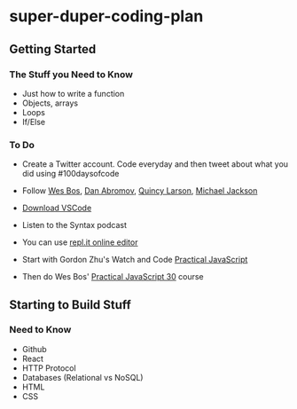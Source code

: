 # super-duper-coding-plan

## Getting Started
### The Stuff you Need to Know
* Just how to write a function
* Objects, arrays
* Loops
* If/Else

### To Do
* Create a Twitter account. Code everyday and then tweet about what you did using #100daysofcode

* Follow [Wes Bos](https://twitter.com/wesbos), [Dan Abromov](https://twitter.com/dan_abramov), [Quincy Larson](https://twitter.com/ossia), [Michael Jackson](https://twitter.com/mjackson)

* [Download VSCode](https://code.visualstudio.com/download)

* Listen to the Syntax podcast

* You can use [repl.it online editor](https://repl.it/site/languages/javascript)

* Start with Gordon Zhu's Watch and Code [Practical JavaScript](https://watchandcode.com/)

* Then do Wes Bos' [Practical JavaScript 30](https://javascript30.com/) course

## Starting to Build Stuff
### Need to Know
* Github
* React
* HTTP Protocol
* Databases (Relational vs NoSQL)
* HTML
* CSS








